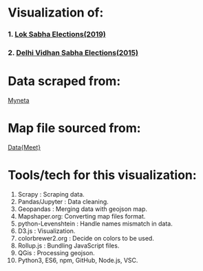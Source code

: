 # Visualization of:
### 1. [Lok Sabha Elections(2019)](https://saurabhp75.github.io/election_visualization/choropleth.html)
### 2. [Delhi Vidhan Sabha Elections(2015)](https://saurabhp75.github.io/election_visualization/delhi.html)

# Data scraped from: 
[Myneta](http://www.myneta.info/)

# Map file sourced from: 
[Data{Meet}](http://datameet.org/2017/03/15/home-for-all-our-maps/)

# Tools/tech for this visualization:
1. Scrapy : Scraping data.
2. Pandas/Jupyter : Data cleaning.
3. Geopandas : Merging data with geojson map.
4. Mapshaper.org: Converting map files format.
5. python-Levenshtein : Handle names mismatch in data.
6. D3.js : Visualization.
7. colorbrewer2.org : Decide on colors to be used.
8. Rollup.js : Bundling JavaScript files.
9. QGis : Processing geojson.
10. Python3, ES6, npm, GitHub, Node.js, VSC.
